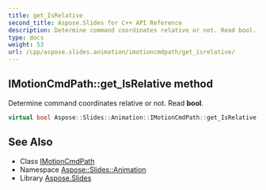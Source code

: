 ```yaml
---
title: get_IsRelative
second_title: Aspose.Slides for C++ API Reference
description: Determine command coordinates relative or not. Read bool.
type: docs
weight: 53
url: /cpp/aspose.slides.animation/imotioncmdpath/get_isrelative/
---
```

## IMotionCmdPath::get_IsRelative method


Determine command coordinates relative or not. Read **bool**.

```cpp
virtual bool Aspose::Slides::Animation::IMotionCmdPath::get_IsRelative()=0
```

## See Also

* Class [IMotionCmdPath](../)
* Namespace [Aspose::Slides::Animation](../../)
* Library [Aspose.Slides](../../../)
